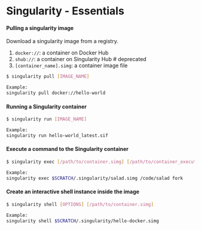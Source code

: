 # Singularity - Essentials

#### Pulling a singularity image

Download a singularity image from a registry.

1. `docker://`: a container on Docker Hub
2. `shub://`: a container on Singularity Hub # deprecated
3. `[container_name].simg`: a container image file

```bash
$ singularity pull [IMAGE_NAME]

Example:
singularity pull docker://hello-world
```

#### Running a Singularity container

```bash
$ singularity run [IMAGE_NAME]

Example:
singularity run hello-world_latest.sif
```

#### Execute a command to the Singularity container

```bash
$ singularity exec [/path/to/container.simg] [/path/to/container_executable] [ARGS]

Example:
singularity exec $SCRATCH/.singularity/salad.simg /code/salad fork
```

#### Create an interactive shell instance inside the image

```bash
$ singularity shell [OPTIONS] [/path/to/container.simg]

Example:
singularity shell $SCRATCH/.singularity/hello-docker.simg
```
